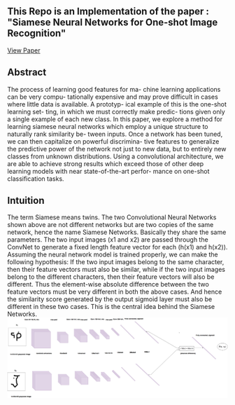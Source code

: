 ## This Repo is an Implementation of the paper : "Siamese Neural Networks for One-shot Image Recognition"
[View Paper](https://www.cs.cmu.edu/~rsalakhu/papers/oneshot1.pdf)
## Abstract 
The process of learning good features for ma- chine learning applications can be very compu- tationally expensive and may prove difficult in cases where little data is available. A prototyp- ical example of this is the one-shot learning set- ting, in which we must correctly make predic- tions given only a single example of each new class. In this paper, we explore a method for learning siamese neural networks which employ a unique structure to naturally rank similarity be- tween inputs. Once a network has been tuned, we can then capitalize on powerful discrimina- tive features to generalize the predictive power of the network not just to new data, but to entirely new classes from unknown distributions. Using a convolutional architecture, we are able to achieve strong results which exceed those of other deep learning models with near state-of-the-art perfor- mance on one-shot classification tasks.
## Intuition
The term Siamese means twins. The two Convolutional Neural Networks shown above are not different networks but are two copies of the same network, hence the name Siamese Networks. Basically they share the same parameters. The two input images (x1 and x2) are passed through the ConvNet to generate a fixed length feature vector for each (h(x1) and h(x2)). Assuming the neural network model is trained properly, we can make the following hypothesis: If the two input images belong to the same character, then their feature vectors must also be similar, while if the two input images belong to the different characters, then their feature vectors will also be different. Thus the element-wise absolute difference between the two feature vectors must be very different in both the above cases. And hence the similarity score generated by the output sigmoid layer must also be different in these two cases. This is the central idea behind the Siamese Networks.
![alt text](https://github.com/Aravind-11/Pokedox-One-Shot-Learning/blob/main/1*v40QXakPBOmiq4lCKbPu8w-2.png)
